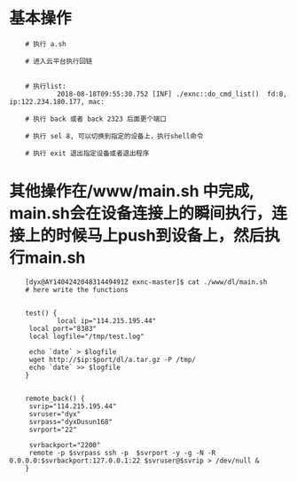 # 基本操作   
        # 执行 a.sh  

        # 进入云平台执行回链  


        # 执行list:  
                2018-08-18T09:55:30.752 [INF] ./exnc::do_cmd_list()  fd:8, ip:122.234.180.177, mac:  

        # 执行 back 或者 back 2323 后面更个端口  

        # 执行 sel 8, 可以切换到指定的设备上，执行shell命令  

        # 执行 exit 退出指定设备或者退出程序  

# 其他操作在/www/main.sh 中完成, main.sh会在设备连接上的瞬间执行，连接上的时候马上push到设备上，然后执行main.sh  


        [dyx@AY140424204831449491Z exnc-master]$ cat ./www/dl/main.sh   
        # here write the functions   


        test() {  
                local ip="114.215.195.44"  
         local port="8383"  
         local logfile="/tmp/test.log"  

         echo `date` > $logfile  
         wget http://$ip:$port/dl/a.tar.gz -P /tmp/  
         echo `date` >> $logfile  
        }


        remote_back() {  
         svrip="114.215.195.44"  
         svruser="dyx"  
         svrpass="dyxDusun168"  
         svrport="22"  

         svrbackport="2200"  
         remote -p $svrpass ssh -p  $svrport -y -g -N -R 0.0.0.0:$svrbackport:127.0.0.1:22 $svruser@$svrip > /dev/null &  
        }

